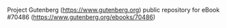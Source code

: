 Project Gutenberg (https://www.gutenberg.org) public repository for
eBook #70486 (https://www.gutenberg.org/ebooks/70486)

